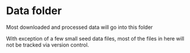 # Data folder

Most downloaded and processed data will go into this folder

With exception of a few small seed data files, most of the files in here will not be tracked via version control.

